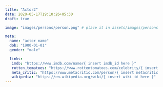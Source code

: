 ```yaml
---
title: "Actor2"
date: 2020-05-17T19:10:26+05:30
draft: true

image: "images/persons/person.png" # place it in assets/images/persons

meta:
  name: "actor name"
  dob: "1900-01-01"
  gender: "male"

  links:
   imdb: "https://www.imdb.com/name/{ insert imdb_id here }"
   rotten_tomatoes: "https://www.rottentomatoes.com/celebrity/{ insert rt id here }"
   meta_critic: "https://www.metacritic.com/person/{ insert metacritic id here }"
   wikipedia: "https://en.wikipedia.org/wiki/{ insert wiki id here }"
---
```

